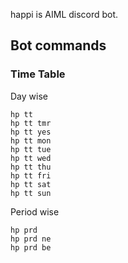 happi is AIML discord bot.

## Bot commands
### Time Table
Day wise
```
hp tt
hp tt tmr
hp tt yes
hp tt mon
hp tt tue
hp tt wed
hp tt thu
hp tt fri
hp tt sat
hp tt sun
```

Period wise
```
hp prd
hp prd ne
hp prd be
```
